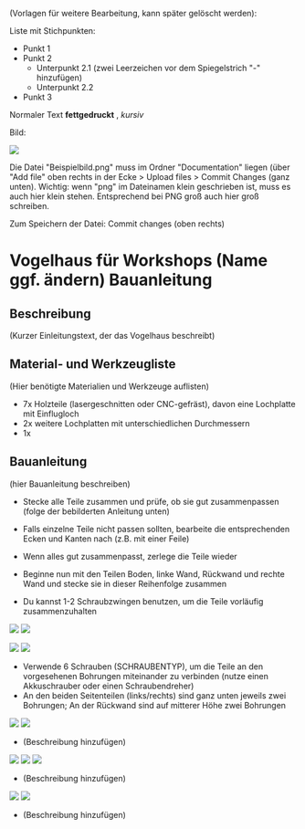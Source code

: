 (Vorlagen für weitere Bearbeitung, kann später gelöscht werden):

Liste mit Stichpunkten:
- Punkt 1
- Punkt 2
  - Unterpunkt 2.1 (zwei Leerzeichen vor dem Spiegelstrich "-" hinzufügen)
  - Unterpunkt 2.2
- Punkt 3

Normaler Text **fettgedruckt** , _kursiv_ 

Bild:

![](Beispielbild.png)

Die Datei "Beispielbild.png" muss im Ordner "Documentation" liegen (über "Add file" oben rechts in der Ecke > Upload files > Commit Changes (ganz unten).
Wichtig: wenn "png" im Dateinamen klein geschrieben ist, muss es auch hier klein stehen. Entsprechend bei PNG groß auch hier groß schreiben.

Zum Speichern der Datei: Commit changes (oben rechts)

# Vogelhaus für Workshops (Name ggf. ändern) Bauanleitung

## Beschreibung
(Kurzer Einleitungstext, der das Vogelhaus beschreibt)


## Material- und Werkzeugliste

(Hier benötigte Materialien und Werkzeuge auflisten)

- 7x Holzteile (lasergeschnitten oder CNC-gefräst), davon eine Lochplatte mit Einflugloch
- 2x weitere Lochplatten mit unterschiedlichen Durchmessern
- 1x 

## Bauanleitung

(hier Bauanleitung beschreiben)

- Stecke alle Teile zusammen und prüfe, ob sie gut zusammenpassen (folge der bebilderten Anleitung unten)
- Falls einzelne Teile nicht passen sollten, bearbeite die entsprechenden Ecken und Kanten nach (z.B. mit einer Feile)
- Wenn alles gut zusammenpasst, zerlege die Teile wieder

- Beginne nun mit den Teilen Boden, linke Wand, Rückwand und rechte Wand und stecke sie in dieser Reihenfolge zusammen
- Du kannst 1-2 Schraubzwingen benutzen, um die Teile vorläufig zusammenzuhalten

![](01.png) ![](02.png)

![](03.png) ![](04.png)

- Verwende 6 Schrauben (SCHRAUBENTYP), um die Teile an den vorgesehenen Bohrungen miteinander zu verbinden (nutze einen Akkuschrauber oder einen Schraubendreher)
- An den beiden Seitenteilen (links/rechts) sind ganz unten jeweils zwei Bohrungen; An der Rückwand sind auf mitterer Höhe zwei Bohrungen

![](05.png) ![](06.png)

- (Beschreibung hinzufügen)

![](07.png) ![](08.png) ![](09.png)

- (Beschreibung hinzufügen)

![](10.png) ![](11.png)


- (Beschreibung hinzufügen)
